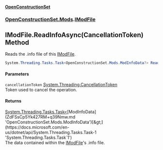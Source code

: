 #### [OpenConstructionSet](index.md 'index')
### [OpenConstructionSet.Mods](index.md#OpenConstructionSet_Mods 'OpenConstructionSet.Mods').[IModFile](IKbYBL+aXAnVnb4gGogjfQ.md 'OpenConstructionSet.Mods.IModFile')
## IModFile.ReadInfoAsync(CancellationToken) Method
Reads the .info file of this [IModFile](IKbYBL+aXAnVnb4gGogjfQ.md 'OpenConstructionSet.Mods.IModFile').  
```csharp
System.Threading.Tasks.Task<OpenConstructionSet.Mods.ModInfoData?> ReadInfoAsync(System.Threading.CancellationToken cancellationToken=default(System.Threading.CancellationToken));
```
#### Parameters
<a name='OpenConstructionSet_Mods_IModFile_ReadInfoAsync(System_Threading_CancellationToken)_cancellationToken'></a>
`cancellationToken` [System.Threading.CancellationToken](https://docs.microsoft.com/en-us/dotnet/api/System.Threading.CancellationToken 'System.Threading.CancellationToken')  
Token used to cancel the operation.
  
#### Returns
[System.Threading.Tasks.Task&lt;](https://docs.microsoft.com/en-us/dotnet/api/System.Threading.Tasks.Task-1 'System.Threading.Tasks.Task`1')[ModInfoData](ZdFSsCp5Yk427RM+q39Nmw.md 'OpenConstructionSet.Mods.ModInfoData')[&gt;](https://docs.microsoft.com/en-us/dotnet/api/System.Threading.Tasks.Task-1 'System.Threading.Tasks.Task`1')  
The data contained within the [IModFile](IKbYBL+aXAnVnb4gGogjfQ.md 'OpenConstructionSet.Mods.IModFile')'s .info file.
